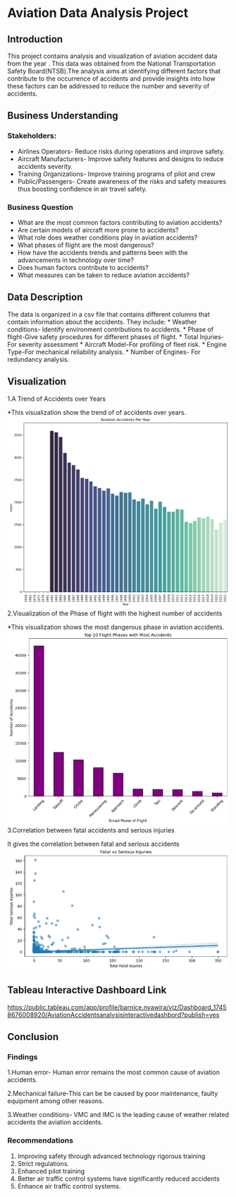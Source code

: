 # Aviation Data Analysis Project
## Introduction
This project contains analysis and visualization of aviation accident data from the year . This data was obtained from the National Transportation Safety Board(NTSB).The analysis aims at identifying different factors that contribute to the occurrence of accidents and provide insights into how these factors can be addressed to reduce the number and severity of accidents.
## Business Understanding
### Stakeholders:
   * Airlines Operators- Reduce risks during operations and improve safety.
   * Aircraft Manufacturers- Improve safety features and designs to reduce accidents severity.
   * Training Organizations- Improve training programs of pilot and crew
   * Public/Passengers- Create awareness of the risks and safety measures thus boosting confidence in air travel safety.
### Business Question
   * What are the most common factors contributing to aviation accidents?
   * Are certain models of aircraft more prone to accidents?
   * What role does weather conditions play in aviation accidents?
   * What phases of flight are the most dangerous?
   * How have the accidents trends and patterns been with the advancements in technology over time?
   * Does human factors contribute to accidents?
   * What measures can be taken to reduce aviation accidents?

## Data Description
The data is organized in a csv file that contains different columns that contain information about the accidents.
They include:
    * Weather conditions- Identify environment contributions to accidents.
    * Phase of flight-Give safety procedures for different phases of flight.
    * Total Injuries-For severity assessment
    * Aircraft Model-For profiling of fleet risk.
    * Engine Type-For mechanical reliability analysis.
    * Number of Engines- For redundancy analysis.
## Visualization
1.A Trend of Accidents over Years

*This visualization show the trend of of accidents over years.
![alt text](image.png)
2.Visualization of the Phase of flight with the highest number of accidents

*This visualization shows the most dangerous phase in aviation accidents.
![alt text](image-1.png)
3.Correlation between fatal accidents and serious injuries

It gives the correlation between fatal and serious accidents
![alt text](image-2.png)
## Tableau Interactive Dashboard Link
https://public.tableau.com/app/profile/barnice.nyawira/viz/Dashboard_17458676008920/AviationAccidentsanalysisinteractivedashbord?publish=yes
## Conclusion
### Findings
 1.Human error- Human error remains the most common cause of aviation accidents.

 2.Mechanical failure-This can be be caused by poor maintenance, faulty equipment among other reasons.
 
 3.Weather conditions- VMC and IMC is the leading cause of weather related accidents the aviation accidents.
 ### Recommendations
 1. Improving safety through advanced technology rigorous training
2. Strict regulations.
3. Enhanced pilot training
4. Better air traffic control systems have significantly reduced accidents
5. Enhance air traffic control systems.
